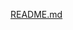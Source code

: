 [README.md](https://github.com/Mawkin-Aran/IBM-Watson-NLU-Project-Marco-Brites/files/8464969/README.md)
